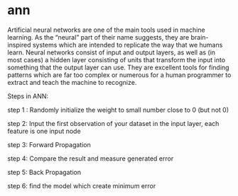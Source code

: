 # ann

Artificial neural networks are one of the main tools used in machine learning. 
As the “neural” part of their name suggests, they are brain-inspired systems which are
intended to replicate the way that we humans learn. Neural networks consist of input and 
output layers, as well as (in most cases) a hidden layer consisting of units that transform 
the input into something that the output layer can use. They are excellent tools for finding 
patterns which are far too complex or numerous for a human programmer to extract and teach 
the machine to recognize.

Steps in ANN:

step 1 : Randomly initialize the weight to small number close to 0 (but not 0)

step 2: Input the first observation of your dataset in the input layer, each feature is one input node

step 3: Forward Propagation

step 4: Compare the result and measure generated error

step 5: Back Propagation

step 6: find the model which create minimum error
